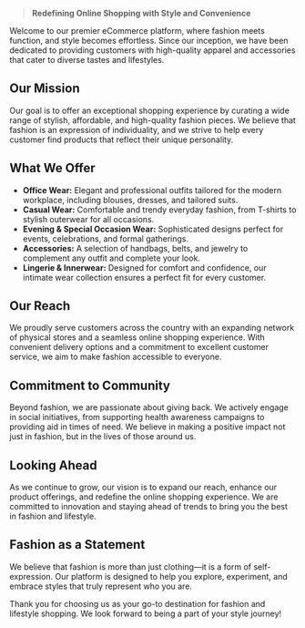 > **Redefining Online Shopping with Style and Convenience**

Welcome to our premier eCommerce platform, where fashion meets function, and style becomes effortless. Since our inception, we have been dedicated to providing customers with high-quality apparel and accessories that cater to diverse tastes and lifestyles.

## Our Mission
Our goal is to offer an exceptional shopping experience by curating a wide range of stylish, affordable, and high-quality fashion pieces. We believe that fashion is an expression of individuality, and we strive to help every customer find products that reflect their unique personality.

## What We Offer
- **Office Wear:** Elegant and professional outfits tailored for the modern workplace, including blouses, dresses, and tailored suits.
- **Casual Wear:** Comfortable and trendy everyday fashion, from T-shirts to stylish outerwear for all occasions.
- **Evening & Special Occasion Wear:** Sophisticated designs perfect for events, celebrations, and formal gatherings.
- **Accessories:** A selection of handbags, belts, and jewelry to complement any outfit and complete your look.
- **Lingerie & Innerwear:** Designed for comfort and confidence, our intimate wear collection ensures a perfect fit for every customer.

## Our Reach
We proudly serve customers across the country with an expanding network of physical stores and a seamless online shopping experience. With convenient delivery options and a commitment to excellent customer service, we aim to make fashion accessible to everyone.

## Commitment to Community
Beyond fashion, we are passionate about giving back. We actively engage in social initiatives, from supporting health awareness campaigns to providing aid in times of need. We believe in making a positive impact not just in fashion, but in the lives of those around us.

## Looking Ahead
As we continue to grow, our vision is to expand our reach, enhance our product offerings, and redefine the online shopping experience. We are committed to innovation and staying ahead of trends to bring you the best in fashion and lifestyle.

## Fashion as a Statement
We believe that fashion is more than just clothing—it is a form of self-expression. Our platform is designed to help you explore, experiment, and embrace styles that truly represent who you are.

Thank you for choosing us as your go-to destination for fashion and lifestyle shopping. We look forward to being a part of your style journey!

